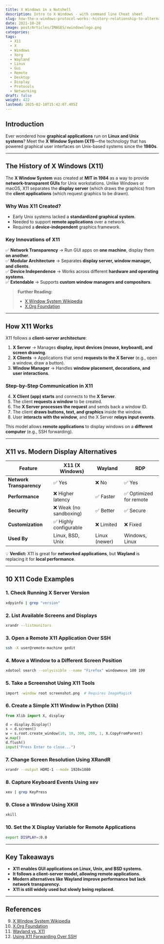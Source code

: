```yaml
---
title: X Windows in a Nutshell
description: Intro to X Windows - with command line Cheat sheet
slug: how-the-x-windows-protocol-works:-history-relationship-to-alternatives-and-10-code-examples
date: 2021-10-28
image: post/Articles/IMAGES/xwindowslogo.png
categories: 
tags:
  - X11
  - X
  - Windows
  - Xorg
  - Wayland
  - Linux
  - Gui
  - Remote
  - Desktop
  - Display
  - Protocols
  - Networking
draft: false
weight: 422
lastmod: 2025-02-10T15:42:07.405Z
---
```

<!--
# How the X Windows Protocol Works: History, Relationship to Alternatives, and 10 Code Examples
-->

## Introduction

Ever wondered how **graphical applications** run on **Linux and Unix systems**? Meet the **X Window System (X11)**—the technology that has powered graphical user interfaces on Unix-based systems since the **1980s**.

<!--
This article will **demystify X11** and explain:  

- The **history and motivation** behind X11.  
- How the **X Windows protocol works**.  
- **X11 vs. modern alternatives** like **Wayland and RDP**.  
- **10 practical code examples** to interact with X11.  
-->

***

## The History of X Windows (X11)

The **X Window System** was created at **MIT in 1984** as a way to provide **network-transparent GUIs** for Unix workstations. Unlike Windows or macOS, X11 separates the **display server** (which draws the graphics) from the **client applications** (which request graphics to be drawn).

### **Why Was X11 Created?**

* Early Unix systems lacked a **standardized graphical system**.
* Needed to support **remote applications** over a network.
* Required a **device-independent** graphics framework.

### **Key Innovations of X11**

✅ **Network Transparency** → Run GUI apps on **one machine**, display them **on another**.\
✅ **Modular Architecture** → Separates **display server, window manager, and clients**.\
✅ **Device Independence** → Works across different **hardware and operating systems**.\
✅ **Extendable** → Supports **custom window managers and compositors**.

> **Further Reading:**
>
> * [X Window System Wikipedia](https://en.wikipedia.org/wiki/X_Window_System)
> * [X.Org Foundation](https://www.x.org/wiki/)

***

## How X11 Works

X11 follows a **client-server architecture**:

1. **X Server** → Manages **display, input devices (mouse, keyboard), and screen drawing**.
2. **X Clients** → Applications that send **requests to the X Server** (e.g., open a window, draw a button).
3. **Window Manager** → Handles **window placement, decorations, and user interactions**.

### **Step-by-Step Communication in X11**

4. **X Client (app) starts** and connects to the **X Server**.
5. The client **requests a window** to be created.
6. The **X Server processes the request** and sends back a window ID.
7. The client **draws buttons, text, and graphics** inside the window.
8. User **interacts with the window**, and the X Server **relays input events**.

This model allows **remote applications** to display windows on a **different computer** (e.g., SSH forwarding).

***

## X11 vs. Modern Display Alternatives

| Feature                  | X11 (X Windows)        | Wayland       | RDP                    |
| ------------------------ | ---------------------- | ------------- | ---------------------- |
| **Network Transparency** | ✅ Yes                  | ❌ No          | ✅ Yes                  |
| **Performance**          | ❌ Higher latency       | ✅ Faster      | ✅ Optimized for remote |
| **Security**             | ❌ Weak (no sandboxing) | ✅ Better      | ✅ Secure               |
| **Customization**        | ✅ Highly configurable  | ❌ Limited     | ❌ Fixed                |
| **Used By**              | Linux, BSD, Unix       | Linux (newer) | Windows, Linux         |

💡 **Verdict:** X11 is great for **networked applications**, but **Wayland** is replacing it for **local performance**.

***

## 10 X11 Code Examples

### **1. Check Running X Server Version**

```bash
xdpyinfo | grep "version"
```

### **2. List Available Screens and Displays**

```bash
xrandr --listmonitors
```

### **3. Open a Remote X11 Application Over SSH**

```bash
ssh -X user@remote-machine gedit
```

### **4. Move a Window to a Different Screen Position**

```bash
xdotool search --onlyvisible --name "Firefox" windowmove 100 100
```

### **5. Take a Screenshot Using X11 Tools**

```bash
import -window root screenshot.png  # Requires ImageMagick
```

### **6. Create a Simple X11 Window in Python (Xlib)**

```python
from Xlib import X, display

d = display.Display()
s = d.screen()
w = s.root.create_window(10, 10, 300, 200, 1, X.CopyFromParent)
w.map()
d.flush()
input("Press Enter to close...")
```

### **7. Change Screen Resolution Using XRandR**

```bash
xrandr --output HDMI-1 --mode 1920x1080
```

### **8. Capture Keyboard Events Using xev**

```bash
xev | grep KeyPress
```

### **9. Close a Window Using XKill**

```bash
xkill
```

### **10. Set the X Display Variable for Remote Applications**

```bash
export DISPLAY=:0.0
```

***

## Key Takeaways

* **X11 enables GUI applications on Linux, Unix, and BSD systems.**
* **It follows a client-server model, allowing remote applications.**
* **Modern alternatives like Wayland improve performance but lack network transparency.**
* **X11 is still widely used but slowly being replaced.**

***

## References

9. [X Window System Wikipedia](https://en.wikipedia.org/wiki/X_Window_System)
10. [X.Org Foundation](https://www.x.org/wiki/)
11. [Wayland vs. X11](https://wayland.freedesktop.org/)
12. [Using X11 Forwarding Over SSH](https://wiki.archlinux.org/title/SSH_keys#X11_forwarding)
